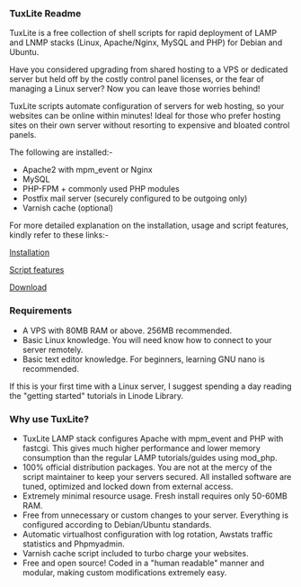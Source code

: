 ### TuxLite Readme

TuxLite is a free collection of shell scripts for rapid deployment of
LAMP and LNMP stacks (Linux, Apache/Nginx, MySQL and PHP) for Debian and
Ubuntu. 

Have you considered upgrading from shared hosting to a VPS or dedicated
server but held off by the costly control panel licenses, or the fear of
managing a Linux server? Now you can leave those worries behind!

TuxLite scripts automate configuration of servers for web hosting,
so your websites can be online within minutes! Ideal for those who
prefer hosting sites on their own server without resorting to expensive
and bloated control panels.

The following are installed:-

-   Apache2 with mpm\_event or Nginx
-   MySQL
-   PHP-FPM + commonly used PHP modules
-   Postfix mail server (securely configured to be outgoing only)
-   Varnish cache (optional)

For more detailed explanation on the installation, usage and script features, 
kindly refer to these links:-

[Installation](http://tuxlite.com/installation/)

[Script features](http://tuxlite.com/script-details/)

[Download](http://tuxlite.com/download/)


### Requirements

-   A VPS with 80MB RAM or above. 256MB recommended.
-   Basic Linux knowledge. You will need know how to connect to your
    server remotely.
-   Basic text editor knowledge. For beginners, learning GNU nano is
    recommended.

If this is your first time with a Linux server, I suggest spending a day
reading the "getting started" tutorials in Linode Library.

### Why use TuxLite?

-   TuxLite LAMP stack configures Apache with mpm\_event and PHP with
    fastcgi. This gives much higher performance and lower memory
    consumption than the regular LAMP tutorials/guides using mod\_php.
-   100% official distribution packages. You are not at the mercy of the
    script maintainer to keep your servers secured. All installed
    software are tuned, optimized and locked down from external access.
-   Extremely minimal resource usage. Fresh install requires only
    50-60MB RAM.
-   Free from unnecessary or custom changes to your server. Everything
    is configured according to Debian/Ubuntu standards.
-   Automatic virtualhost configuration with log rotation, Awstats
    traffic statistics and Phpmyadmin.
-   Varnish cache script included to turbo charge your websites.
-   Free and open source! Coded in a "human readable" manner and
    modular, making custom modifications extremely easy.